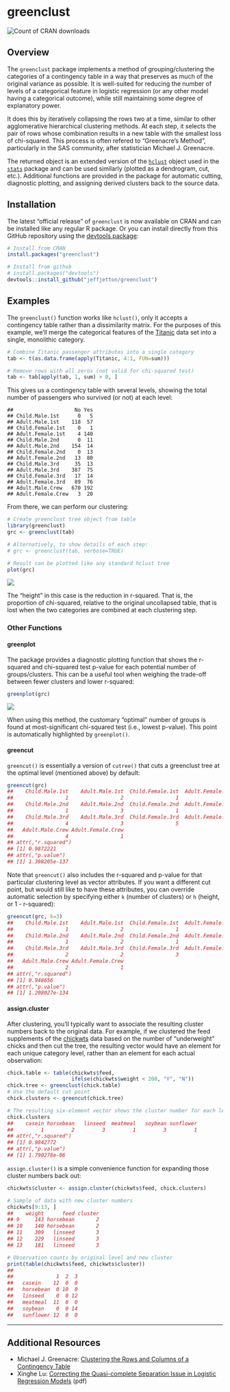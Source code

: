 
<!-- README.md is generated from README.Rmd. Please edit that file -->

# greenclust

![Count of CRAN
downloads](https://cranlogs.r-pkg.org/badges/grand-total/greenclust)

## Overview

The `greenclust` package implements a method of grouping/clustering the
categories of a contingency table in a way that preserves as much of the
original variance as possible. It is well-suited for reducing the number
of levels of a categorical feature in logistic regression (or any other
model having a categorical outcome), while still maintaining some degree
of explanatory power.

It does this by iteratively collapsing the rows two at a time, similar
to other agglomerative hierarchical clustering methods. At each step, it
selects the pair of rows whose combination results in a new table with
the smallest loss of chi-squared. This process is often refered to
“Greenacre’s Method”, particularly in the SAS community, after
statistician Michael J. Greenacre.

The returned object is an extended version of the
[`hclust`](https://stat.ethz.ch/R-manual/R-devel/library/stats/html/hclust.html)
object used in the
[`stats`](https://stat.ethz.ch/R-manual/R-devel/library/stats/html/stats-package.html)
package and can be used similarly (plotted as a dendrogram, cut, etc.).
Additional functions are provided in the package for automatic cutting,
diagnostic plotting, and assigning derived clusters back to the source
data.

## Installation

The latest “official release” of `greenclust` is now available on CRAN
and can be installed like any regular R package. Or you can install
directly from this GitHub repository using the [devtools
package](https://www.rstudio.com/products/rpackages/devtools/):

``` r
# Install from CRAN
install.packages("greenclust")

# Install from github
# install.packages("devtools")
devtools::install_github("jeffjetton/greenclust")
```

## Examples

The `greenclust()` function works like `hclust()`, only it accepts a
contingency table rather than a dissimilarity matrix. For the purposes
of this example, we’ll merge the categorical features of the
[Titanic](https://stat.ethz.ch/R-manual/R-devel/library/datasets/html/Titanic.html)
data set into a single, monolithic category.

``` r
# Combine Titanic passenger attributes into a single category
tab <- t(as.data.frame(apply(Titanic, 4:1, FUN=sum)))

# Remove rows with all zeros (not valid for chi-squared test)
tab <- tab[apply(tab, 1, sum) > 0, ]
```

This gives us a contingency table with several levels, showing the total
number of passengers who survived (or not) at each level:

    ##                    No Yes
    ## Child.Male.1st      0   5
    ## Adult.Male.1st    118  57
    ## Child.Female.1st    0   1
    ## Adult.Female.1st    4 140
    ## Child.Male.2nd      0  11
    ## Adult.Male.2nd    154  14
    ## Child.Female.2nd    0  13
    ## Adult.Female.2nd   13  80
    ## Child.Male.3rd     35  13
    ## Adult.Male.3rd    387  75
    ## Child.Female.3rd   17  14
    ## Adult.Female.3rd   89  76
    ## Adult.Male.Crew   670 192
    ## Adult.Female.Crew   3  20

From there, we can perform our clustering:

``` r
# Create greenclust tree object from table
library(greenclust)
grc <- greenclust(tab)

# Alternatively, to show details of each step:
# grc <- greenclust(tab, verbose=TRUE)

# Result can be plotted like any standard hclust tree
plot(grc)
```

![](man/figures/README-example_clusterplot_1-1.png)<!-- -->

The “height” in this case is the reduction in r-squared. That is, the
proportion of chi-squared, relative to the original uncollapsed table,
that is lost when the two categories are combined at each clustering
step.

### Other Functions

#### greenplot

The package provides a diagnostic plotting function that shows the
r-squared and chi-squared test p-value for each potential number of
groups/clusters. This can be a useful tool when weighing the trade-off
between fewer clusters and lower r-squared:

``` r
greenplot(grc)
```

![](man/figures/README-example_greenplot-1.png)<!-- -->

When using this method, the customary “optimal” number of groups is
found at most-significant chi-squared test (i.e., lowest p-value). This
point is automatically highlighted by `greenplot()`.

#### greencut

`greencut()` is essentially a version of `cutree()` that cuts a
greenclust tree at the optimal level (mentioned above) by default:

``` r
greencut(grc)
##    Child.Male.1st    Adult.Male.1st  Child.Female.1st  Adult.Female.1st 
##                 1                 2                 1                 1 
##    Child.Male.2nd    Adult.Male.2nd  Child.Female.2nd  Adult.Female.2nd 
##                 1                 3                 1                 1 
##    Child.Male.3rd    Adult.Male.3rd  Child.Female.3rd  Adult.Female.3rd 
##                 4                 3                 5                 5 
##   Adult.Male.Crew Adult.Female.Crew 
##                 4                 1 
## attr(,"r.squared")
## [1] 0.9872221
## attr(,"p.value")
## [1] 1.398205e-137
```

Note that `greencut()` also includes the r-squared and p-value for that
particular clustering level as vector attributes. If you want a
different cut point, but would still like to have these attributes, you
can override automatic selection by specifying either `k` (number of
clusters) or `h` (height, or 1 - r-squared):

``` r
greencut(grc, k=3)
##    Child.Male.1st    Adult.Male.1st  Child.Female.1st  Adult.Female.1st 
##                 1                 2                 1                 1 
##    Child.Male.2nd    Adult.Male.2nd  Child.Female.2nd  Adult.Female.2nd 
##                 1                 2                 1                 1 
##    Child.Male.3rd    Adult.Male.3rd  Child.Female.3rd  Adult.Female.3rd 
##                 2                 2                 3                 3 
##   Adult.Male.Crew Adult.Female.Crew 
##                 2                 1 
## attr(,"r.squared")
## [1] 0.948656
## attr(,"p.value")
## [1] 1.208027e-134
```

#### assign.cluster

After clustering, you’ll typically want to associate the resulting
cluster numbers back to the original data. For example, if we clustered
the feed supplements of the
[chickwts](https://stat.ethz.ch/R-manual/R-devel/library/datasets/html/chickwts.html)
data based on the number of “underweight” chicks and then cut the tree,
the resulting vector would have an element for each unique category
level, rather than an element for each actual observation:

``` r
chick.table <- table(chickwts$feed,
                     ifelse(chickwts$weight < 200, "Y", "N"))
chick.tree <- greenclust(chick.table)
# Use the default cut point
chick.clusters <- greencut(chick.tree)

# The resulting six-element vector shows the cluster number for each level
chick.clusters
##    casein horsebean   linseed  meatmeal   soybean sunflower 
##         1         2         3         1         3         1 
## attr(,"r.squared")
## [1] 0.9842772
## attr(,"p.value")
## [1] 1.790278e-06
```

`assign.cluster()` is a simple convenience function for expanding those
cluster numbers back out:

``` r
chickwts$cluster <- assign.cluster(chickwts$feed, chick.clusters)

# Sample of data with new cluster numbers
chickwts[9:13, ]
##    weight      feed cluster
## 9     143 horsebean       2
## 10    140 horsebean       2
## 11    309   linseed       3
## 12    229   linseed       3
## 13    181   linseed       3

# Observation counts by original level and new cluster
print(table(chickwts$feed, chickwts$cluster))
##            
##              1  2  3
##   casein    12  0  0
##   horsebean  0 10  0
##   linseed    0  0 12
##   meatmeal  11  0  0
##   soybean    0  0 14
##   sunflower 12  0  0
```

-----

## Additional Resources

  - Michael J. Greenacre: [Clustering the Rows and Columns of a
    Contingency Table](https://doi.org/10.1007/BF01901670)
  - Xinghe Lu: [Correcting the Quasi-complete Separation Issue in
    Logistic Regression
    Models](https://pdfs.semanticscholar.org/bbb0/2b26cf6a1628b27ddef70a83b92962d6dce2.pdf)
    (pdf)
